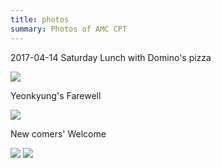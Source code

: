 ```yaml
---
title: photos
summary: Photos of AMC CPT
---
```


2017-04-14 Saturday Lunch with Domino's pizza

![](http://i.imgur.com/rYS70lr.jpg)

Yeonkyung's Farewell

![](http://i.imgur.com/2Qunjlk.jpg)

New comers' Welcome

![](http://i.imgur.com/ezjM92J.jpg)
![](http://i.imgur.com/TZdjZwY.jpg)
